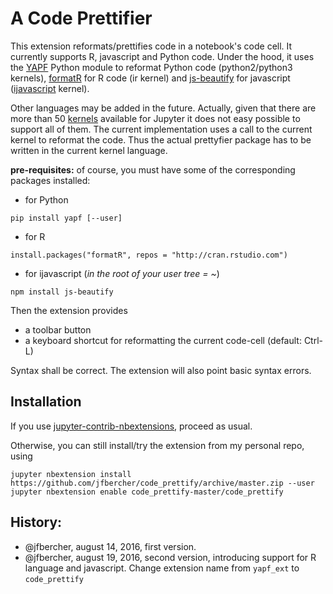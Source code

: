 # A Code Prettifier

This extension reformats/prettifies code in a notebook's code cell. 
It currently supports R, javascript and Python code. 
Under the hood, it uses the [YAPF](https://github.com/google/yapf) Python module to reformat Python code (python2/python3 kernels), [formatR](http://yihui.name/formatR/) for R code (ir kernel) and [js-beautify](https://github.com/beautify-web/js-beautify) for javascript ([ijavascript](http://n-riesco.github.io/ijavascript/) kernel). 

Other languages may be added in the future. Actually, given that there are more than 50 [kernels](https://github.com/ipython/ipython/wiki/IPython-kernels-for-other-languages) available for Jupyter it does not easy possible to support all of them. The current implementation uses a call to the current kernel to reformat the code. Thus the actual prettyfier package has to be written in the current kernel language. 

**pre-requisites:** of course, you must have some of the corresponding packages installed:

- for Python 
```
pip install yapf [--user]
``` 
- for R
```
install.packages("formatR", repos = "http://cran.rstudio.com")
``` 
- for ijavascript (*in the root of your user tree = ~*)
```
npm install js-beautify
``` 

Then the extension provides

- a toolbar button
- a keyboard shortcut for reformatting the current code-cell (default: Ctrl-L)

Syntax shall be correct. The extension will also point basic syntax errors. 




Installation
------------

If you use [jupyter-contrib-nbextensions](https://github.com/ipython-contrib/jupyter_contrib_nbextensions), proceed as usual. 

Otherwise, you can still install/try the extension from my personal repo, using
```
jupyter nbextension install https://github.com/jfbercher/code_prettify/archive/master.zip --user
jupyter nbextension enable code_prettify-master/code_prettify
```


History: 
---------

- @jfbercher, august 14, 2016, first version. 
- @jfbercher, august 19, 2016, second version, introducing support for R language and javascript. Change extension name from `yapf_ext` to `code_prettify` 